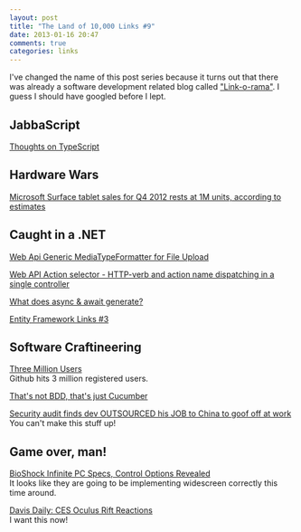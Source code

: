 ```yaml
---
layout: post
title: "The Land of 10,000 Links #9"
date: 2013-01-16 20:47
comments: true
categories: links
---
```

I've changed the name of this post series because it turns out that there was already a software development related blog called ["Link-o-rama"](https://blogs.oracle.com/archbeat/entry/archbeat_link_o_rama_top38?utm_source=feedburner&utm_medium=feed&utm_campaign=Feed%3A+brhubartOTN+%28ArchBeat%29). I guess I should have googled before I lept.

## JabbaScript
[Thoughts on TypeScript](http://www.aaron-powell.com/javascript/thoughts-on-typescript)

## Hardware Wars
[Microsoft Surface tablet sales for Q4 2012 rests at 1M units, according to estimates](http://www.digitaltrends.com/mobile/microsoft-surface-sales-1m-units/)

## Caught in a .NET
[Web Api Generic MediaTypeFormatter for File Upload](http://lonetechie.com/2012/09/23/web-api-generic-mediatypeformatter-for-file-upload/)

[Web API Action selector - HTTP-verb and action name dispatching in a single controller](http://www.strathweb.com/2013/01/magical-web-api-action-selector-http-verb-and-action-name-dispatching-in-a-single-controller/)

[What does async & await generate?](http://blog.filipekberg.se/2013/01/16/what-does-async-await-generate/)

[Entity Framework Links #3](http://blogs.msdn.com/b/adonet/archive/2013/01/15/entity-framework-links-3.aspx)

## Software Craftineering
[Three Million Users](https://github.com/blog/1382-three-million-users)  
Github hits 3 million registered users.

[That's not BDD, that's just Cucumber](http://chrismdp.com/2013/01/bdd-is-not-cucumber/?utm_source=twitterfeed&utm_medium=twitter)

[Security audit finds dev OUTSOURCED his JOB to China to goof off at work](http://www.theregister.co.uk/2013/01/16/developer_oursources_job_china/)  
You can't make this stuff up!

## Game over, man!
[BioShock Infinite PC Specs, Control Options Revealed](http://www.g4tv.com/thefeed/blog/post/729955/bioshock-infinite-pc-specs-control-options-revealed/?utm_medium=twitter&utm_source=twitterfeed)  
It looks like they are going to be implementing widescreen correctly this time around.

[Davis Daily: CES Oculus Rift Reactions](https://www.youtube.com/watch?v=KJo12Hz_BVI&feature=youtu.be)  
I want this now!